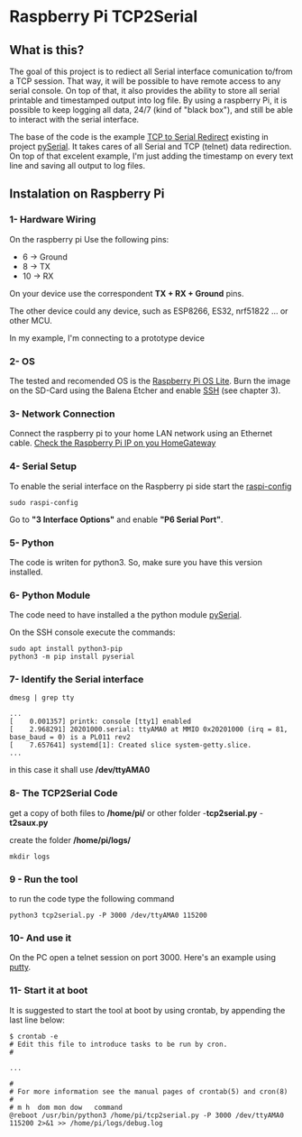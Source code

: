 # Raspberry Pi TCP2Serial

## What is this?
The goal of this project is to rediect all Serial interface comunication to/from a TCP session.
That way, it will be possible to have remote access to any serial console.
On top of that, it also provides the ability to store all serial printable and timestamped output into log file.
By using a raspberry Pi, it is possible to keep logging all data, 24/7 (kind of "black box"), and still be able to interact with the serial interface. 

The base of the code is the example [TCP to Serial Redirect](https://github.com/pyserial/pyserial/blob/master/examples/tcp_serial_redirect.py) existing in project [pySerial](https://github.com/pyserial/pyserial).
It takes cares of all Serial and TCP (telnet) data redirection.
On top of that excelent example, I'm just adding the timestamp on every text line and saving all output to log files.

## Instalation on Raspberry Pi
### 1- Hardware Wiring
[](https://www.raspberrypi.org/documentation/usage/gpio/images/GPIO-Pinout-Diagram-2.png)
On the raspberry pi
Use the following pins:
- 6 -> Ground
- 8 -> TX
- 10 -> RX

On your device use the correspondent  **TX + RX + Ground**  pins.

The other device could any device, such as ESP8266, ES32, nrf51822 ... or other MCU.

In my example, I'm connecting to a prototype device 


### 2- OS
The tested and recomended OS is the [Raspberry Pi OS Lite](https://www.raspberrypi.org/software/operating-systems/).
Burn the image on the SD-Card using the Balena Etcher and enable [SSH](https://www.raspberrypi.org/documentation/remote-access/ssh/README.md) (see chapter 3).



### 3- Network Connection
Connect the raspberry pi to your home LAN network using an Ethernet cable.
[Check the Raspberry Pi IP on you HomeGateway](https://www.raspberrypi.org/documentation/remote-access/ip-address.md)


### 4- Serial Setup 
To enable the serial interface on the Raspberry pi side start the [raspi-config](https://www.raspberrypi.org/documentation/configuration/raspi-config.md)
```
sudo raspi-config
```
[](https://www.raspberrypi.org/documentation/configuration/images/raspi-config.png)
Go to **"3 Interface Options"**  and enable **"P6 Serial Port"**.


### 5- Python
The code is writen for python3. So, make sure you have this version installed.


### 6- Python Module
The code need to have installed a the python module [pySerial](https://github.com/pyserial/pyserial).

On the SSH console execute the commands:
```
sudo apt install python3-pip
python3 -m pip install pyserial
```


### 7- Identify the Serial interface
```
dmesg | grep tty
```
```
...
[    0.001357] printk: console [tty1] enabled
[    2.968291] 20201000.serial: ttyAMA0 at MMIO 0x20201000 (irq = 81, base_baud = 0) is a PL011 rev2
[    7.657641] systemd[1]: Created slice system-getty.slice.
...
```

in this case it shall use **/dev/ttyAMA0**


### 8- The TCP2Serial Code
get a copy of both files to **/home/pi/** or other folder
-**tcp2serial.py**
-**t2saux.py**

create the folder **/home/pi/logs/**
```
mkdir logs
```

### 9 - Run the tool
to run the code type the following command
```
python3 tcp2serial.py -P 3000 /dev/ttyAMA0 115200
```


### 10- And use it
On the PC open a telnet session on port 3000.
Here's an example using [putty](https://www.putty.org/).
[](https://github.com/albkirk/TCP2Serial/blob/main/images/putty.jpg)

### 11- Start it at boot
It is suggested to start the tool at boot by using  crontab, by appending the last line below:
```
$ crontab -e
# Edit this file to introduce tasks to be run by cron.
#

...

#
# For more information see the manual pages of crontab(5) and cron(8)
#
# m h  dom mon dow   command
@reboot /usr/bin/python3 /home/pi/tcp2serial.py -P 3000 /dev/ttyAMA0 115200 2>&1 >> /home/pi/logs/debug.log

```

